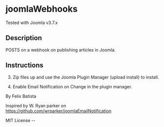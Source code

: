 # joomlaWebhooks
Tested with Joomla v3.7.x
## Description
POSTS on a webhook on publishing articles in Joomla.

## Instructions


3. Zip files up and use the Joomla Plugin Manager (upload install) to install.

4. Enable Email Notification on Change in the plugin manager.




By Felix Batista

Inspired by W. Ryan parker on https://github.com/wrparker/joomlaEmailNotification

MIT License -- 